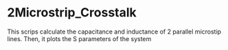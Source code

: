 # 2Microstrip_Crosstalk
This scrips calculate the capacitance and inductance of 2 parallel microstip lines. Then, it plots the S parameters of the system
